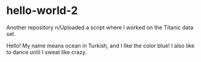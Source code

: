 # hello-world-2
Another repository
n/Uploaded a script where I worked on the Titanic data set.


Hello! My name means ocean in Turkish, and I like the color blue!
I also like to dance until I sweat like crazy.
